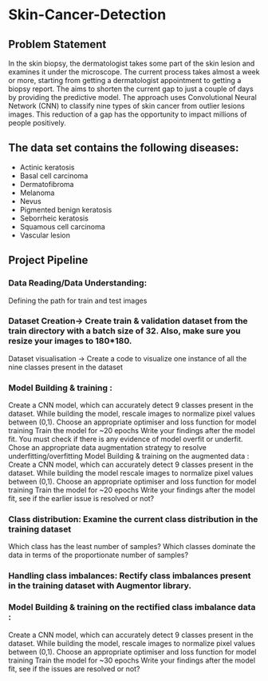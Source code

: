 # Skin-Cancer-Detection

## Problem Statement
In the skin biopsy, the dermatologist takes some part of the skin lesion and examines it under the microscope. The current process takes almost a week or more, starting from getting a dermatologist appointment to getting a biopsy report. The aims to shorten the current gap to just a couple of days by providing the predictive model. The approach uses Convolutional Neural Network (CNN) to classify nine types of skin cancer from outlier lesions images. This reduction of a gap has the opportunity to impact millions of people positively.

## The data set contains the following diseases:
  - Actinic keratosis
  - Basal cell carcinoma
  - Dermatofibroma
  - Melanoma
  - Nevus
  - Pigmented benign keratosis
  - Seborrheic keratosis
  - Squamous cell carcinoma
  - Vascular lesion

## Project Pipeline
### Data Reading/Data Understanding:
  Defining the path for train and test images 
### Dataset Creation→ Create train & validation dataset from the train directory with a batch size of 32. Also, make sure you resize your images to 180*180.
  Dataset visualisation → Create a code to visualize one instance of all the nine classes present in the dataset 
### Model Building & training : 
  Create a CNN model, which can accurately detect 9 classes present in the dataset. While building the model, rescale images to normalize pixel values between (0,1).
  Choose an appropriate optimiser and loss function for model training
  Train the model for ~20 epochs
  Write your findings after the model fit. You must check if there is any evidence of model overfit or underfit.
  Chose an appropriate data augmentation strategy to resolve underfitting/overfitting 
  Model Building & training on the augmented data :
  Create a CNN model, which can accurately detect 9 classes present in the dataset. While building the model rescale images to normalize pixel values between (0,1).
  Choose an appropriate optimiser and loss function for model training
  Train the model for ~20 epochs
  Write your findings after the model fit, see if the earlier issue is resolved or not?
### Class distribution: Examine the current class distribution in the training dataset 
  Which class has the least number of samples?
  Which classes dominate the data in terms of the proportionate number of samples?
### Handling class imbalances: Rectify class imbalances present in the training dataset with Augmentor library.
### Model Building & training on the rectified class imbalance data :
  Create a CNN model, which can accurately detect 9 classes present in the dataset. While building the model, rescale images to normalize pixel values between (0,1).
  Choose an appropriate optimiser and loss function for model training
  Train the model for ~30 epochs
  Write your findings after the model fit, see if the issues are resolved or not?
